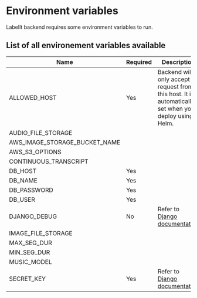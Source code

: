 # Environment variables

LabelIt backend requires some environment variables to run.

## List of all environement variables available

| Name | Required | Description | Example |
|---|---|---|---|
| ALLOWED_HOST | Yes | Backend will only accept request from this host. It is automatically set when you deploy using Helm. | `labelit.my-domain.com` |
| AUDIO_FILE_STORAGE | | | |
| AWS_IMAGE_STORAGE_BUCKET_NAME | | | |
| AWS_S3_OPTIONS | | | |
| CONTINUOUS_TRANSCRIPT | | | |
| DB_HOST | Yes | | |
| DB_NAME | Yes | | |
| DB_PASSWORD | Yes | | |
| DB_USER | Yes | | |
| DJANGO_DEBUG | No | Refer to [Django documentation](https://docs.djangoproject.com/en/4.1/ref/settings/#debug) | `true` |
| IMAGE_FILE_STORAGE | | | |
| MAX_SEG_DUR | | | |
| MIN_SEG_DUR | | | |
| MUSIC_MODEL | | | |
| SECRET_KEY | Yes | Refer to [Django documentation](https://docs.djangoproject.com/en/4.1/ref/settings/#secret-key) | `mysupersecretkey1234*` |
